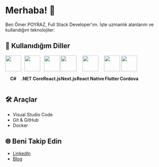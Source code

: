 # Merhaba! 👋

Ben Ömer POYRAZ, Full Stack Developer'ım. İşte uzmanlık alanlarım ve kullandığım teknolojiler:

## 🚀 Kullanıdığım Diller
<div style="display: flex; justify-content: flex-start; align-items: center;">

  <div style="text-align: center;">
    <img src="https://img.shields.io/badge/-C%23-239120?logo=c-sharp&logoColor=white" width="50" height="50" />
    <p><strong>C#</strong></p>
  </div>

  <div style="text-align: center;">
    <img src="https://img.shields.io/badge/-NET%20Core-512BD4?logo=.net&logoColor=white" width="50" height="50" />
    <p><strong>.NET Core</strong></p>
  </div>

  <div style="text-align: center;">
    <img src="https://img.shields.io/badge/-React.js-61DAFB?logo=react&logoColor=black" width="50" height="50" />
    <p><strong>React.js</strong></p>
  </div>

  <div style="text-align: center;">
    <img src="https://img.shields.io/badge/-Next.js-000000?logo=next.js&logoColor=white" width="50" height="50" />
    <p><strong>Next.js</strong></p>
  </div>

  <div style="text-align: center;">
    <img src="https://img.shields.io/badge/-React%20Native-61DAFB?logo=react&logoColor=black" width="50" height="50" />
    <p><strong>React Native</strong></p>
  </div>

  <div style="text-align: center;">
    <img src="https://img.shields.io/badge/-Flutter-02569B?logo=flutter&logoColor=white" width="50" height="50" />
    <p><strong>Flutter</strong></p>
  </div>

  <div style="text-align: center;">
    <img src="https://img.shields.io/badge/-Cordova-8E4A8B?logo=apache-cordova&logoColor=white" width="50" height="50" />
    <p><strong>Cordova</strong></p>
  </div>
</div>

## 🛠️ Araçlar
- Visual Studio Code
- Git & GitHub
- Docker

## 🌐 Beni Takip Edin
- [LinkedIn](https://www.linkedin.com/in/username/)
- [Blog](https://www.blogadresiniz.com)